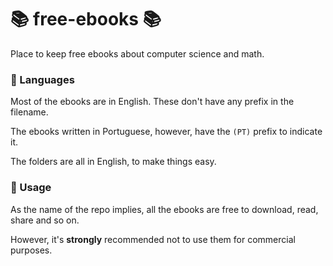 # :books: free-ebooks :books:

Place to keep free ebooks about computer science and math.

### :speech_balloon: Languages

Most of the ebooks are in English. These don't have any prefix in the filename.

The ebooks written in Portuguese, however, have the `(PT)` prefix to indicate it.

The folders are all in English, to make things easy.

### :notebook_with_decorative_cover: Usage

As the name of the repo implies, all the ebooks are free to download, read, share and so on.

However, it's **strongly** recommended not to use them for commercial purposes.
